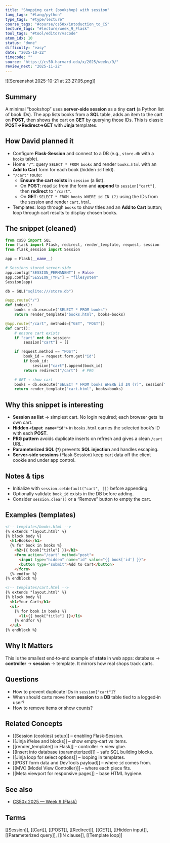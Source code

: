 ```yaml
---
title: "Shopping cart (bookshop) with session"
lang_tags: "#lang/python"
type_tags: "#type/lecture"
course_tags: "#course/cs50x/intoduction_to_CS"
lecture_tags: "#lecture/week_9_Flask"
tool_tags: "#tool/editor/vscode"
atom_idx: 10
status: "done"
difficulty: "easy"
date: "2025-10-22"
timecode: ""
source: "https://cs50.harvard.edu/x/2025/weeks/9/"
review_next: "2025-11-22"
---
```

![[Screenshot 2025-10-21 at 23.27.05.png]]
## Summary
A minimal “bookshop” uses **server-side session** as a tiny **cart** (a Python list of book IDs). The app lists books from a **SQL** table, adds an item to the cart on **POST**, then shows the cart on **GET** by querying those IDs. This is classic **POST→Redirect→GET** with **Jinja** templates.

## How David planned it
- Configure **Flask-Session** and connect to a DB (e.g., `store.db` with a `books` table).
- Home `"/"`: query `SELECT * FROM books` and render `books.html` with an **Add to Cart** form for each book (hidden `id` field).
- `"/cart"` route:
  - **Ensure the cart exists** in `session` (a list).
  - On **POST**: read `id` from the form and **append** to `session["cart"]`, then **redirect** to `"/cart"`.
  - On **GET**: `SELECT * FROM books WHERE id IN (?)` using the IDs from the session and render `cart.html`.
- Templates: loop through `books` to show titles and an **Add to Cart** button; loop through cart results to display chosen books.

## The snippet (cleaned)
```python
from cs50 import SQL
from flask import Flask, redirect, render_template, request, session
from flask_session import Session

app = Flask(__name__)

# Sessions stored server-side
app.config["SESSION_PERMANENT"] = False
app.config["SESSION_TYPE"] = "filesystem"
Session(app)

db = SQL("sqlite:///store.db")

@app.route("/")
def index():
    books = db.execute("SELECT * FROM books")
    return render_template("books.html", books=books)

@app.route("/cart", methods=["GET", "POST"])
def cart():
    # ensure cart exists
    if "cart" not in session:
        session["cart"] = []

    if request.method == "POST":
        book_id = request.form.get("id")
        if book_id:
            session["cart"].append(book_id)
        return redirect("/cart")  # PRG

    # GET → show cart
    books = db.execute("SELECT * FROM books WHERE id IN (?)", session["cart"])
    return render_template("cart.html", books=books)
```

## Why this snippet is interesting
- **Session as list** → simplest cart. No login required; each browser gets its own cart.
- **Hidden `<input name="id">`** in `books.html` carries the selected book’s ID with each **POST**.
- **PRG pattern** avoids duplicate inserts on refresh and gives a clean `/cart` URL.
- **Parameterized SQL (`?`)** prevents **SQL injection** and handles escaping.
- **Server-side sessions** (Flask‑Session) keep cart data off the client cookie and under app control.

## Notes & tips
- Initialize with `session.setdefault("cart", [])` before appending.
- Optionally validate `book_id` exists in the DB before adding.
- Consider `session.clear()` or a “Remove” button to empty the cart.

## Examples (templates)
```html
<!-- templates/books.html -->
{% extends "layout.html" %}
{% block body %}
  <h1>Books</h1>
  {% for book in books %}
    <h2>{{ book["title"] }}</h2>
    <form action="/cart" method="post">
      <input type="hidden" name="id" value="{{ book['id'] }}">
      <button type="submit">Add to Cart</button>
    </form>
  {% endfor %}
{% endblock %}
```

```html
<!-- templates/cart.html -->
{% extends "layout.html" %}
{% block body %}
  <h1>Your Cart</h1>
  <ul>
    {% for book in books %}
      <li>{{ book["title"] }}</li>
    {% endfor %}
  </ul>
{% endblock %}
```

## **Why It Matters**
This is the smallest end‑to‑end example of **state** in web apps: database → **controller** → **session** → template. It mirrors how real shops track carts.

## Questions
- How to prevent duplicate IDs in `session["cart"]`?
- When should carts move from **session** to a **DB** table tied to a logged‑in user?
- How to remove items or show counts?

## Related Concepts
- [[Session (cookies) setup]] – enabling Flask‑Session.
- [[Jinja if/else and blocks]] – show empty‑cart vs items.
- [[render_template() in Flask]] – controller → view glue.
- [[Insert into database (parameterized)]] – safe SQL building blocks.
- [[Jinja loop for select options]] – looping in templates.
- [[POST form data and DevTools payload]] – where `id` comes from.
- [[MVC (Model View Controller)]] – where each piece fits.
- [[Meta viewport for responsive pages]] – base HTML hygiene.

## See also
- [CS50x 2025 — Week 9 (Flask)](https://cs50.harvard.edu/x/2025/weeks/9/)

## Terms
[[Session]], [[Cart]], [[POST]], [[Redirect]], [[GET]], [[Hidden input]], [[Parameterized query]], [[IN clause]], [[Template loop]]
